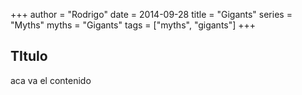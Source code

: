 +++
author = "Rodrigo"
date = 2014-09-28
title = "Gigants"
series = "Myths"
myths = "Gigants"
tags = ["myths", "gigants"]
+++

## TItulo

aca va el contenido
